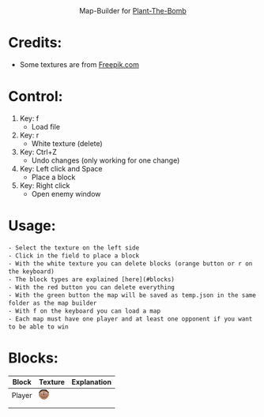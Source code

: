 <div align=center>Map-Builder for <a href="https://github.com/PyFlat-Studios-JR/Plant-The-Bomb">Plant-The-Bomb</a></div>

# Credits:
- Some textures are from <a href="https://de.freepik.com/">Freepik.com</a>

# Control:
1. Key: f
    - Load file
2. Key: r
    - White texture (delete)
3. Key: Ctrl+Z
    - Undo changes (only working for one change)
4. Key: Left click and Space
    - Place a block
5. Key: Right click
    - Open enemy window

# Usage:
    - Select the texture on the left side 
    - Click in the field to place a block
    - With the white texture you can delete blocks (orange button or r on the keyboard)
    - The block types are explained [here](#blocks)
    - With the red button you can delete everything
    - With the green button the map will be saved as temp.json in the same folder as the map builder
    - With f on the keyboard you can load a map
    - Each map must have one player and at least one opponent if you want to be able to win

# Blocks:
| Block | Texture | Explanation |
|-------|---------|-------------|
|Player |[![](https://github.com/PyFlat-Studios-JR/PTB-Map-Builder/blob/main/textures/00_%20player.png)](#readme)|             |
|       |         |             |
|       |         |             |